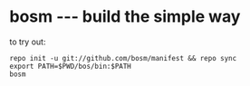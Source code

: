 bosm --- build the simple way
============================

to try out:

    repo init -u git://github.com/bosm/manifest && repo sync
    export PATH=$PWD/bos/bin:$PATH
    bosm
